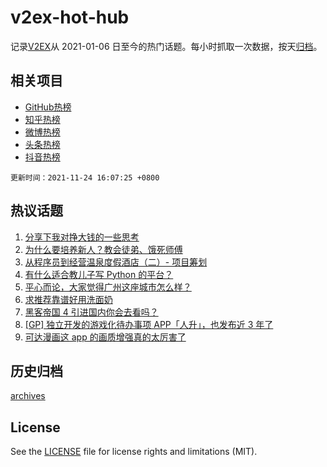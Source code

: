 # v2ex-hot-hub

 记录[V2EX](https://www.v2ex.com/)从 2021-01-06 日至今的热门话题。每小时抓取一次数据，按天[归档](archives)。
 
 ## 相关项目

- [GitHub热榜](https://github.com/lonnyzhang423/github-hot-hub)
- [知乎热榜](https://github.com/lonnyzhang423/zhihu-hot-hub)
- [微博热榜](https://github.com/lonnyzhang423/weibo-hot-hub)
- [头条热榜](https://github.com/lonnyzhang423/toutiao-hot-hub)
- [抖音热榜](https://github.com/lonnyzhang423/douyin-hot-hub)


 `更新时间：2021-11-24 16:07:25 +0800`

## 热议话题

1. [分享下我对挣大钱的一些思考](https://www.v2ex.com/t/817584)
1. [为什么要培养新人？教会徒弟、饿死师傅](https://www.v2ex.com/t/817476)
1. [从程序员到经营温泉度假酒店（二）- 项目筹划](https://www.v2ex.com/t/817581)
1. [有什么适合教儿子写 Python 的平台？](https://www.v2ex.com/t/817546)
1. [平心而论，大家觉得广州这座城市怎么样？](https://www.v2ex.com/t/817537)
1. [求推荐靠谱好用洗面奶](https://www.v2ex.com/t/817545)
1. [黑客帝国 4 引进国内你会去看吗？](https://www.v2ex.com/t/817561)
1. [[GP] 独立开发的游戏化待办事项 APP「人升」，也发布近 3 年了](https://www.v2ex.com/t/817518)
1. [可达漫画这 app 的画质增强真的太厉害了](https://www.v2ex.com/t/817532)

## 历史归档

[archives](archives)

## License

See the [LICENSE](LICENSE) file for license rights and limitations (MIT).
